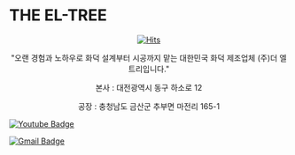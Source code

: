 # THE EL-TREE

  <div align=center>
	
  [![Hits](https://hits.seeyoufarm.com/api/count/incr/badge.svg?url=https%3A%2F%2Fgithub.com%2EL-TREE)](https://hits.seeyoufarm.com) 

  "오랜 경험과 노하우로 화덕 설계부터 시공까지 맡는 대한민국 화덕 제조업체 (주)더 엘트리입니다."

  본사 : 대전광역시 동구 하소로 12

  공장 : 충청남도 금산군 추부면 마전리 165-1
  
  </div>

  [![Youtube Badge](https://img.shields.io/badge/Youtube-ff0000?style=flat-square&logo=youtube&link=[https://www.youtube.com/watch?v=JxS5huQlg6Y])](https://www.youtube.com/watch?v=JxS5huQlg6Y)
	
  [![Gmail Badge](https://img.shields.io/badge/Gmail-d14836?style=flat-square&logo=Gmail&logoColor=white&link=mailto:snugyun01@gmail.com)](mailto:eltree.system24@gmail.com)
	

<!---
EL-TREE/EL-TREE is a ✨ special ✨ repository because its `README.md` (this file) appears on your GitHub profile.
You can click the Preview link to take a look at your changes.
--->
